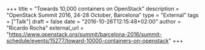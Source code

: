 +++
title = "Towards 10,000 containers on OpenStack"
description = "OpenStack Summit 2016, 24-28 October, Barcelona"
type = "External"
tags = ["Talk"]
draft = false
date = "2016-10-26T12:15:48+02:00"
author = "Ricardo Rocha"
external_url = "https://www.openstack.org/summit/barcelona-2016/summit-schedule/events/15277/toward-10000-containers-on-openstack"
+++
